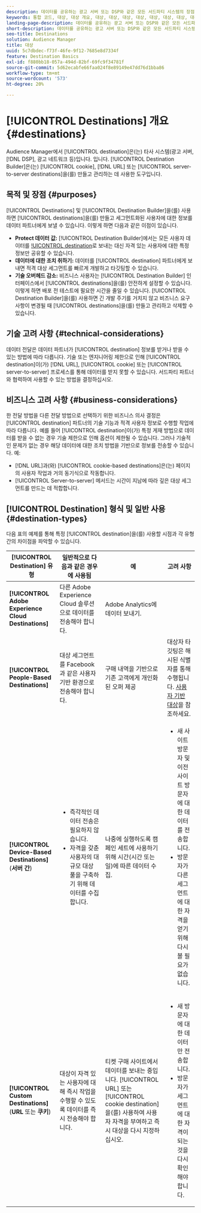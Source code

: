```yaml
---
description: 데이터를 공유하는 광고 서버 또는 DSP와 같은 모든 서드파티 시스템의 장점, 유형 및 용도를 살펴보십시오. Destination Builder를 사용하여 쿠키, URL 또는 서버 간 대상을 만들고 관리할 수 있습니다.
keywords: 통합 코드, 대상, 대상 개요, 대상, 대상, 대상, 대상, 대상, 대상, 대상, 대상, 대상, 대상, 대상, 대상, 대상, 대상, 대상,
landing-page-description: 데이터를 공유하는 광고 서버 또는 DSP와 같은 모든 서드파티 시스템의 장점, 유형 및 용도를 살펴보십시오. Destination Builder를 사용하여 쿠키, URL 또는 서버 간 대상을 만들고 관리할 수 있습니다.
short-description: 데이터를 공유하는 광고 서버 또는 DSP와 같은 모든 서드파티 시스템의 장점, 유형 및 용도를 살펴보십시오. Destination Builder를 사용하여 쿠키, URL 또는 서버 간 대상을 만들고 관리할 수 있습니다.
seo-title: Destinations
solution: Audience Manager
title: 대상
uuid: 5c7dbdec-f73f-46fe-9f12-7685e8d7334f
feature: Destination Basics
exl-id: f880bb18-057a-494d-82bf-69fc9f34781f
source-git-commit: 5d62ecabfe66faa024f8e89149e47dd76d1bba86
workflow-type: tm+mt
source-wordcount: '573'
ht-degree: 20%

---
```


# [!UICONTROL Destinations] 개요 {#destinations}

Audience Manager에서 [!UICONTROL destination]은(는) 타사 시스템(광고 서버, [!DNL DSP], 광고 네트워크 등)입니다. 입니다. [!UICONTROL Destination Builder]은(는) [!UICONTROL cookie], [!DNL URL] 또는 [!UICONTROL server-to-server destinations]을(를) 만들고 관리하는 데 사용한 도구입니다.

## 목적 및 장점 {#purposes}

<!-- c_destinations.xml -->

[!UICONTROL Destinations] 및 [!UICONTROL Destination Builder]을(를) 사용하면 [!UICONTROL destinations]을(를) 만들고 세그먼트화된 사용자에 대한 정보를 데이터 파트너에게 보낼 수 있습니다. 이렇게 하면 다음과 같은 이점이 있습니다.

* **Protect 데이터 값:** [!UICONTROL Destination Builder]에서는 모든 사용자 데이터를 [!UICONTROL destination](으)로 보내는 대신 자격 있는 사용자에 대한 특정 정보만 공유할 수 있습니다.
* **데이터에 대한 조치 취하기:** 데이터를 [!UICONTROL destination] 파트너에게 보내면 적격 대상 세그먼트를 빠르게 개발하고 타깃팅할 수 있습니다.
* **기술 오버헤드 감소:** 비즈니스 사용자는 [!UICONTROL Destination Builder] 인터페이스에서 [!UICONTROL destinations]을(를) 안전하게 설정할 수 있습니다. 이렇게 하면 배포 전 테스트에 필요한 시간을 줄일 수 있습니다. [!UICONTROL Destination Builder]을(를) 사용하면 긴 개발 주기를 거치지 않고 비즈니스 요구 사항이 변경될 때 [!UICONTROL destinations]을(를) 만들고 관리하고 삭제할 수 있습니다.

## 기술 고려 사항 {#technical-considerations}

<!-- destination-delivery-methods.xml -->

데이터 전달은 데이터 파트너가 [!UICONTROL destination] 정보를 받거나 받을 수 있는 방법에 따라 다릅니다. 기술 또는 엔지니어링 제한으로 인해 [!UICONTROL destination]이(가) [!DNL URL], [!UICONTROL cookie] 또는 [!UICONTROL server-to-server] 프로세스를 통해 데이터를 받지 못할 수 있습니다. 서드파티 파트너와 협력하여 사용할 수 있는 방법을 결정하십시오.

## 비즈니스 고려 사항 {#business-considerations}

한 전달 방법을 다른 전달 방법으로 선택하기 위한 비즈니스 의사 결정은 [!UICONTROL destination] 파트너의 기술 기능과 적격 사용자 정보로 수행할 작업에 따라 다릅니다. 예를 들어 [!UICONTROL destination]이(가) 특정 게재 방법으로 데이터를 받을 수 없는 경우 기술 제한으로 인해 옵션이 제한될 수 있습니다. 그러나 기술적인 문제가 없는 경우 해당 데이터에 대한 조치 방법을 기반으로 정보를 전송할 수 있습니다. 예:

* [!DNL URL]과(와) [!UICONTROL cookie-based destinations]은(는) 페이지의 사용자 작업과 거의 동기식으로 작동합니다.
* [!UICONTROL Server-to-server] 메서드는 시간이 지남에 따라 깊은 대상 세그먼트를 만드는 데 적합합니다.

## [!UICONTROL Destination] 형식 및 일반 사용 {#destination-types}

다음 표의 예제를 통해 특정 [!UICONTROL destination]을(를) 사용할 시점과 각 유형 간의 차이점을 파악할 수 있습니다.

| [!UICONTROL Destination] 유형 | 일반적으로 다음과 같은 경우에 사용됨 | 예 | 고려 사항 |
|--- |--- |--- |--- |
| **[!UICONTROL Adobe Experience Cloud Destinations]** | 다른 Adobe Experience Cloud 솔루션으로 데이터를 전송해야 합니다. | Adobe Analytics에 데이터 보내기. |  |
| **[!UICONTROL People-Based Destinations]** | 대상 세그먼트를 Facebook과 같은 사용자 기반 환경으로 전송해야 합니다. | 구매 내역을 기반으로 기존 고객에게 개인화된 오퍼 제공 | 대상자 타깃팅은 해시된 식별자를 통해 수행됩니다. [사용자 기반 대상](people-based-destinations-overview.md)을 참조하세요. |
| **[!UICONTROL Device-Based Destinations]**(**서버 간**) | <ul><li>즉각적인 데이터 전송은 필요하지 않습니다.</li><li>자격을 갖춘 사용자의 대규모 대상 풀을 구축하기 위해 데이터를 수집합니다.</li></ul> | 나중에 실행하도록 캠페인 세트에 사용하기 위해 시간(시간 또는 일)에 따른 데이터 수집. | <ul><li>새 사이트 방문자 및 이전 사이트 방문자에 대한 데이터를 전송합니다. </li><li>방문자가 다른 세그먼트에 대한 자격을 얻기 위해 다시 볼 필요가 없습니다.</li></ul> |
| **[!UICONTROL Custom Destinations]**(**URL** 또는 **쿠키**) | 대상이 자격 있는 사용자에 대해 즉시 작업을 수행할 수 있도록 데이터를 즉시 전송해야 합니다. | 티켓 구매 사이트에서 데이터를 보내는 중입니다. [!UICONTROL URL] 또는 [!UICONTROL cookie destination]을(를) 사용하여 사용자 자격을 부여하고 즉시 대상을 다시 지정하십시오. | <ul><li>새 방문자에 대한 데이터만 전송합니다. </li><li>방문자가 세그먼트에 대한 자격이 되는 것을 다시 확인해야 합니다.</li></ul> |
